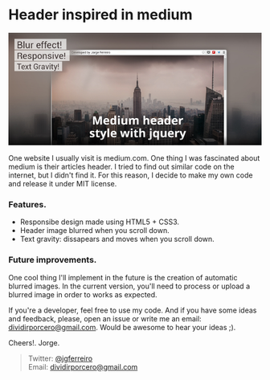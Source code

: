 Header inspired in medium
============================

![alt text](/images/medium_header.jpg)

One website I usually visit is medium.com. One thing I was fascinated about medium is their articles header. I tried to find out similar code on the internet, but I didn't find it. For this reason, I decide to make my own code and release it under MIT license. 

### Features.

- Responsibe design made using HTML5 + CSS3.
- Header image blurred when you scroll down.
- Text gravity: dissapears and moves when you scroll down.

### Future improvements.

One cool thing I'll implement in the future is the creation of automatic blurred images. In the current version, you'll need to process or upload a blurred image in order to works as expected. 

If you're a developer, feel free to use my code. And if you have some ideas and feedback, please, open an issue or write me an email: <dividirporcero@gmail.com>. Would be awesome to hear your ideas ;).

Cheers!.
Jorge.

> Twitter: <a href="http://www.twitter.com/jgferreiro">@jgferreiro</a><br />
> Email: <dividirporcero@gmail.com><br />
